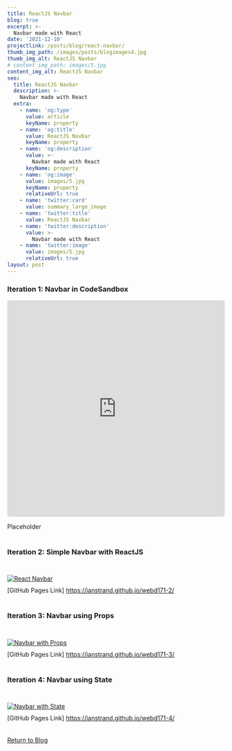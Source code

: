 ```yaml
---
title: ReactJS Navbar
blog: true
excerpt: >-
  Navbar made with React
date: '2021-12-10'
projectlink: /posts/blog/react-navbar/
thumb_img_path: /images/posts/blogimages4.jpg
thumb_img_alt: ReactJS Navbar
# content_img_path: images/5.jpg
content_img_alt: ReactJS Navbar
seo:
  title: ReactJS Navbar
  description: >-
    Navbar made with React
  extra:
    - name: 'og:type'
      value: article
      keyName: property
    - name: 'og:title'
      value: ReactJS Navbar
      keyName: property
    - name: 'og:description'
      value: >-
        Navbar made with React
      keyName: property
    - name: 'og:image'
      value: images/5.jpg
      keyName: property
      relativeUrl: true
    - name: 'twitter:card'
      value: summary_large_image
    - name: 'twitter:title'
      value: ReactJS Navbar
    - name: 'twitter:description'
      value: >-
        Navbar made with React
    - name: 'twitter:image'
      value: images/5.jpg
      relativeUrl: true
layout: post
---
```

### Iteration 1: Navbar in CodeSandbox

<iframe src="https://codesandbox.io/embed/webd171-assignment-1-cckut?fontsize=14&theme=dark&view=preview"
     style="width:100%; height:500px; border:0; border-radius: 5px; overflow:hidden;"
     title="webd171-assignment-1"
     allow="accelerometer; ambient-light-sensor; camera; encrypted-media; geolocation; gyroscope; hid; microphone; midi; payment; usb; vr; xr-spatial-tracking"
     sandbox="allow-forms allow-modals allow-popups allow-presentation allow-same-origin allow-scripts"
   ></iframe> 

   Placeholder<br /><br />

<!-- <a href="https://codesandbox.io/s/cckut" target="_blank">
  <img alt="CodeSandbox Navbar" src="/images/posts/blogimages1.jpg" style="padding-top:10px;padding-bottom:10px;">
</a>
<br />
[Code SandBox Link] <a href="https://codesandbox.io/s/cckut" target="_blank">https://codesandbox.io/s/cckut</a><br /><br /> -->

### Iteration 2: Simple Navbar with ReactJS
<br />
<a href="https://ianstrand.github.io/webd171-2/" target="_blank">
  <img alt="React Navbar" src="/images/posts/blogimages2.jpg" style="padding-top:10px;padding-bottom:10px;">
</a>
<br />
[GitHub Pages Link] <a href="https://ianstrand.github.io/webd171-2/" target="_blank">https://ianstrand.github.io/webd171-2/</a><br /><br />

### Iteration 3: Navbar using Props
<br />
<a href="https://ianstrand.github.io/webd171-3/" target="_blank">
  <img alt="Navbar with Props" src="/images/posts/blogimages3.jpg" style="padding-top:10px;padding-bottom:10px;">
</a>
<br />
[GitHub Pages Link] <a href="https://ianstrand.github.io/webd171-3/" target="_blank">https://ianstrand.github.io/webd171-3/</a><br /><br />

### Iteration 4: Navbar using State
<br />
<a href="https://ianstrand.github.io/webd171-4/" target="_blank">
  <img alt="Navbar with State" src="/images/posts/blogimages4.jpg" style="padding-top:10px;padding-bottom:10px;">
</a>
<br />
[GitHub Pages Link] <a href="https://ianstrand.github.io/webd171-4/" target="_blank">https://ianstrand.github.io/webd171-4/</a><br /><br />
<br />
<a class="button" href="/blog/">
  Return to Blog
</a>